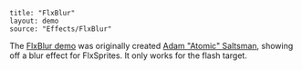 ```
title: "FlxBlur"
layout: demo
source: "Effects/FlxBlur"
```

The [FlxBlur demo](https://github.com/AdamAtomic/FlxBlur) was originally created  [Adam "Atomic" Saltsman](https://twitter.com/ADAMATOMIC), showing off a blur effect for FlxSprites. It only works for the flash target.
